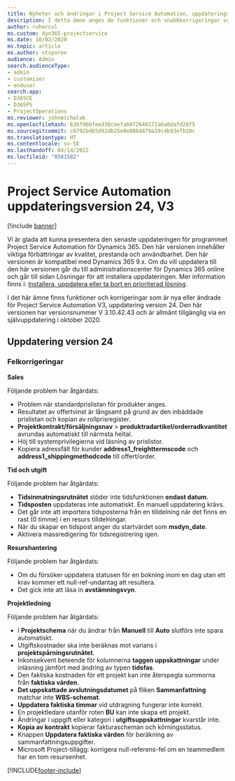 ```yaml
---
title: Nyheter och ändringar i Project Service Automation, uppdateringsversion 24, V3
description: I detta ämne anges de funktioner och snabbkorrigeringar som finns tillgängliga i Project Service Automation, uppdateringsversion 24, V3.
author: ruhercul
ms.custom: dyn365-projectservice
ms.date: 10/02/2020
ms.topic: article
ms.author: stsporen
audience: Admin
search.audienceType:
- admin
- customizer
- enduser
search.app:
- D365CE
- D365PS
- ProjectOperations
ms.reviewer: johnmichalak
ms.openlocfilehash: 63bf96bfeed30ceefab072640172a6a0dafd20f5
ms.sourcegitcommit: c0792bd65d92db25e0e8864879a19c4b93efb10c
ms.translationtype: HT
ms.contentlocale: sv-SE
ms.lasthandoff: 04/14/2022
ms.locfileid: "8581582"
---
```

# <a name="project-service-automation-update-release-24-v3"></a>Project Service Automation uppdateringsversion 24, V3

[!include [banner](../includes/psa-now-project-operations.md)]

Vi är glada att kunna presentera den senaste uppdateringen för programmet Project Service Automation för Dynamics 365. Den här versionen innehåller viktiga förbättringar av kvalitet, prestanda och användbarhet. Den här versionen är kompatibel med Dynamics 365 9.x. Om du vill uppdatera till den här versionen går du till administrationscenter för Dynamics 365 online och går till sidan Lösningar för att installera uppdateringen. Mer information finns i: [Installera, uppdatera eller ta bort en prioriterad lösning](/power-platform/admin/install-remove-preferred-solution).

I det här ämne finns funktioner och korrigeringar som är nya eller ändrade för Project Service Automation V3, uppdatering version 24. Den här versionen har versionsnummer V 3.10.42.43 och är allmänt tillgänglig via en självuppdatering i oktober 2020.

## <a name="update-release-24"></a>Uppdatering version 24

### <a name="bug-fixes"></a>Felkorrigeringar

**Sales**

Följande problem har åtgärdats:

- Problem när standardprislistan för produkter anges.
- Resultatet av offertvinst är långsamt på grund av den inbäddade prislistan och kopian av rollprisregister.
- **Projektkontrakt/försäljningsnav** > **produktradartikel/orderradkvantitet** avrundas automatiskt till närmsta heltal.
- Höj till systemprivilegierna vid läsning av prislistor.
- Kopiera adressfält för kunder **address1_freighttermscode** och **address1_shippingmethodcode** till offert/order. 


**Tid och utgift**

Följande problem har åtgärdats:

- **Tidsinmatningsrutnätet** stöder inte tidsfunktionen **endast datum**.
- **Tidsposten** uppdateras inte automatiskt. En manuell uppdatering krävs.
- Det går inte att importera tidsposterna från en tilldelning när det finns en rast (0 timme) i en resurs tilldelningar.
- När du skapar en tidspost anger du startvärdet som **msdyn_date**.
- Aktivera massredigering för tidsregistrering igen.

**Resurshantering**

Följande problem har åtgärdats:

- Om du försöker uppdatera statusen för en bokning inom en dag utan ett krav kommer ett null-ref-undantag att resultera.
- Det gick inte att läsa in **avstämningsvyn**.


**Projektledning**

Följande problem har åtgärdats:

- I **Projektschema** när du ändrar från **Manuell** till **Auto** slutförs inte spara automatiskt.
- Utgiftskostnader ska inte beräknas mot varians i **projektspårningsrutnätet**.
- Inkonsekvent beteende för kolumnerna **taggen uppskattningar** under inläsning jämfört med ändring av typen **tidsfas**.
- Den faktiska kostnaden för ett projekt kan inte återspegla summorna från **faktiska värden**.
- **Det uppskattade avslutningsdatumet** på fliken **Sammanfattning** matchar inte **WBS-schemat**.
- **Uppdatera faktiska timmar** vid utdragning fungerar inte korrekt.
- En projektledare utanför roten **BU** kan inte skapa ett projekt.
- Ändringar i uppgift eller kategori i **utgiftsuppskattningar** kvarstår inte.
- **Kopia av kontrakt** kopierar fakturascheman och körningsstatus.
- Knappen **Uppdatera faktiska värden** för beräkning av sammanfattningsuppgifter.
- Microsoft Project-tillägg: korrigera null-referens-fel om en teammedlem har en tom resursenhet.



[!INCLUDE[footer-include](../includes/footer-banner.md)]
